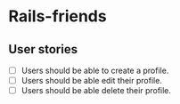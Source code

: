 # Rails-friends



## User stories 
-[ ] Users should be able to create a profile.
-[ ] Users should be able edit their profile.
-[ ] Users should be able delete their profile. 
